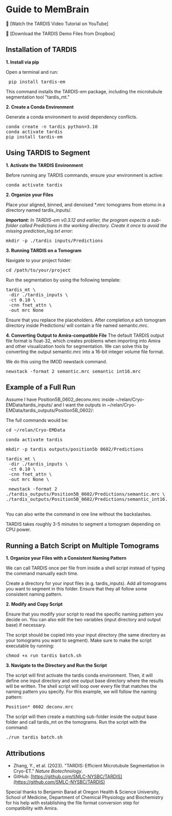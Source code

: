 # Guide to MemBrain

🎥 [Watch the TARDIS Video Tutorial on YouTube]

📁 [Download the TARDIS Demo Files from Dropbox]

## Installation of TARDIS

**1. Install via pip**

Open a terminal and run: 

<pre> pip install tardis-em </pre>

This command installs the TARDIS-em package, including the microtubule segmentation tool "tardis_mt."

**2. Create a Conda Environment**

Generate a conda environment to avoid dependency conflicts.
<pre>conda create -n tardis python=3.10
conda activate tardis
pip install tardis-em</pre>

## Using TARDIS to Segment

**1. Activate the TARDIS Environment**

Before running any TARDIS commands, ensure your environment is active: 

<pre>conda activate tardis</pre>

**2. Organize your Files**

Place your aligned, binned, and denoised *.mrc tomograms from etomo in a directory named 
tardis_inputs/.

***Important:** In TARDIS-em v0.3.12 and earlier, the program expects a sub-folder called 
Predictions in the working directory. Create it once to avoid the missing prediction_log.txt 
error:*

<pre>mkdir -p ./tardis_inputs/Predictions</pre>

**3. Running TARDIS on a Tomogram**

Navigate to your project folder: 

<pre>cd /path/to/your/project</pre>

Run the segmentation by using the following template:

<pre>tardis_mt \
 -dir ./tardis_inputs \
 -ct 0.10 \
 -cnn fnet_attn \
 -out mrc_None </pre>

Ensure that you replace the placeholders. After completion,e ach tomogram directory inside Predictions/ will contain a file named semantic.mrc.

**4. Converting Output to Amira-compatible File**
The default TARDIS output file format is float-32, which creates problems when importing 
into Amira and other visualization tools for segmentation. We can solve this by converting 
the output semantic.mrc into a 16-bit integer volume file format.

We do this using the IMOD newstack command. 

<pre>newstack -format 2 semantic.mrc semantic_int16.mrc</pre>

## Example of a Full Run

Assume I have Position5B_0602_deconv.mrc inside ~/relan/Cryo-EMData/tardis_inputs/ and I want the outputs in ~/relan/Cryo-EMData/tardis_outputs/Position5B_0602/:

The full commands would be:

<pre>cd ~/relan/Cryo-EMData</pre>
<pre>conda activate tardis</pre>
<pre>mkdir -p tardis_outputs/position5b_0602/Predictions</pre>
<pre>tardis_mt \
 -dir ./tardis_inputs \
 -ct 0.10 \
 -cnn fnet_attn \
 -out mrc_None \</pre>
 <pre> newstack -format 2 
./tardis_outputs/Position5B_0602/Predictions/semantic.mrc \
./tardis_outputs/Position5B_0602/Predictions/semantic_int16.mrc
 </pre>
 
You can also write the command in one line without the backslashes. 

TARDIS takes roughly 3-5 minutes to segment a tomogram depending on CPU power.

## Running a Batch Script on Multiple Tomograms

**1. Organize your Files with a Consistent Naming Pattern**

We can call TARDIS once per file from inside a shell script instead of typing the 
command manually each time. 

Create a directory for your input files (e.g. tardis_inputs). Add all tomograms you want 
to segment in this folder. Ensure that they all follow some consistent naming pattern.

**2. Modify and Copy Script**

Ensure that you modify your script to read the specific naming pattern you decide on. You 
can also edit the two variables (input directory and output base) if necessary. 

The script should be copied into your input directory (the same directory as your tomograms 
you want to segment). Make sure to make the script executable by running:

<pre>chmod +x run_tardis_batch.sh</pre>

**3. Navigate to the Directory and Run the Script**

The script will first activate the tardis conda environment. Then, it will define one input 
directory and one output base directory where the results will be written. The shell script 
will loop over every file that matches the naming pattern you specify. For this example, we 
will follow the naming pattern:

<pre>Position*_0602_deconv.mrc</pre>

The script will then create a matching sub-folder inside the output base folder and call 
tardis_mt on the tomograms. 
Run the script with the command:

<pre>./run_tardis_batch.sh</pre>

## Attributions

- Zhang, Y., et al. (2023). "TARDIS: Efficient Microtubule Segmentation in Cryo-ET." *Nature Biotechnology*.
- GitHub: [https://github.com/SMLC-NYSBC/TARDIS](https://github.com/SMLC-NYSBC/TARDIS)

Special thanks to Benjamin Barad at Oregon Health & Science University, School of Medicine, Department of Chemical Physiology and Biochemistry for his help with establishing the file format conversion step for compatibility with Amira. 

